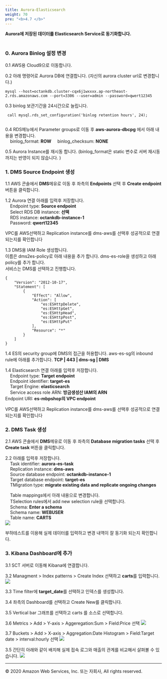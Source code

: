 ```yaml
---
title: Aurora-Elasticsearch
weight: 70
pre: "<b>4.7 </b>"
---
```


**Aurora에 저장된 데이터를 Elasticsearch Service로 동기화합니다.** <br/><br/>


### 0. Aurora Binlog 설정 변경
0.1 AWS용 Cloud9으로 이동합니다.

0.2 아래 명령어로 Aurora DB에 연결합니다. (자신의 aurora cluster url로 변경합니다.)
```
mysql --host=octankdb.cluster-cqx6j1wxxxx.ap-northeast-2.rds.amazonaws.com --port=3306 --user=admin --password=qwert12345
```

0.3 binlog 보관기간을 24시간으로 늘립니다.
```
 call mysql.rds_set_configuration('binlog retention hours', 24);
                    
```

0.4 RDS메뉴에서 Parameter groups로 이동 후 **aws-aurora-dbcpg** 에서 아래 내용을 변경합니다.  
&nbsp;&nbsp;&nbsp;&nbsp;binlog_format: **ROW** 
&nbsp;&nbsp;&nbsp;&nbsp;binlog_checksum: **NONE**

0.5 Aurora Instance를 재시동 합니다. (binlog_format은 static 변수로 서버 재시동까지는 반영이 되지 않습니다. )

### 1. DMS Source Endpoint 생성
1.1 AWS 콘솔에서 **DMS**메유로 이동 후 좌측의 **Endpoints** 선택 후 **Create endpoint** 버튼을 클릭합니다.  

1.2 Aurora 연결
아래를 입력후 저장합니다.   
&nbsp;&nbsp;&nbsp;&nbsp;Endpoint type: **Source endpoint**  
&nbsp;&nbsp;&nbsp;&nbsp;Select RDS DB instance: **선택**   
&nbsp;&nbsp;&nbsp;&nbsp;RDS instance: **octankdb-instance-1**   
&nbsp;&nbsp;&nbsp;&nbsp;Password: **qwert12345**   

VPC를 AWS선택하고 Replication instance를 dms-aws를 선택후 성공적으로 연결되는지를 확인합니다  


1.3 DMS용 IAM Role 생성합니다.  
이름은 dms2es-policy로 아래 내용을 추가 합니다. dms-es-role을 생성하고 아래 policy를 추가 합니다.  
서비스는 DMS를 선택하고 진행합니다.
```
{
    "Version": "2012-10-17",
    "Statement": [
        {
            "Effect": "Allow",
            "Action": [
                "es:ESHttpDelete",
                "es:ESHttpGet",
                "es:ESHttpHead",
                "es:ESHttpPost",
                "es:ESHttpPut"
            ],
            "Resource": "*"
        }
    ]
}
```

1.4 ES의 security group에 DMS의 접근을 허용합니다.
aws-es-sg의 inbound rule에 아래를 추가합니다.
**TCP | 443 | dms-sg | DMS**


1.4 Elasticsearch 연결
아래를 입력후 저장합니다.   
&nbsp;&nbsp;&nbsp;&nbsp;Endpoint type: **Target endpoint**  
&nbsp;&nbsp;&nbsp;&nbsp;Endpoint identifier: **target-es**   
&nbsp;&nbsp;&nbsp;&nbsp;Target Engine: **elasticsearch**   
&nbsp;&nbsp;&nbsp;&nbsp;Service access role ARN: **방금생성산 IAM의 ARN**   
Endpoint URI: **es-mbpshop의 VPC endpoint**  

VPC를 AWS선택하고 Replication instance를 dms-aws를 선택후 성공적으로 연결되는지를 확인합니다  


### 2. DMS Task 생성
2.1 AWS 콘솔에서 **DMS**메유로 이동 후 좌측의 **Database migration tasks** 선택 후 **Create task** 버튼을 클릭합니다.  

2.2 아래를 입력후 저장합니다.   
&nbsp;&nbsp;&nbsp;&nbsp;Task identifier: **aurora-es-task**  
&nbsp;&nbsp;&nbsp;&nbsp;Replication instance: **dms-aws**   
&nbsp;&nbsp;&nbsp;&nbsp;Source database endpoint: **octankdb-instance-1**   
&nbsp;&nbsp;&nbsp;&nbsp;Target database endpoint: **target-es**   
&nbsp;&nbsp;&nbsp;&nbsp;TMigration type: **migrate existing data and replicate ongoing changes**  

&nbsp;&nbsp;&nbsp;&nbsp;Table mappings에서 아래 내용으로 변경합니다.  
&nbsp;&nbsp;&nbsp;&nbsp;TSelection rules에서 add new selection rule을 선택합니다.  
&nbsp;&nbsp;&nbsp;&nbsp;Schema: **Enter a schema**  
&nbsp;&nbsp;&nbsp;&nbsp;Schema name: **WEBUSER**  
&nbsp;&nbsp;&nbsp;&nbsp;Table name: **CARTS**  
![](/images/lab3/dms_1.png#center)

부하테스트를 이용해 실제 데이터를 입력하고 변경 내역이 잘 동기화 되는지 확인합니다.

### 3. Kibana Dashboard에 추가
3.1 SCT 서버로 이동해 Kibana에 연결합니다.  

3.2 Managment >  Index patterns > Create Index 선택하고 **carts**를 입력합니다.  
![](/images/lab3/kibana_17.png#center)

3.3 Time filter에 **target_date**를 선택하고 인덱스를 생성합니다.  

3.4 좌측의 Dashboard를 선택하고 Create New를 클릭합니다.  

3.5 Vertical bar 그래프를 선택하고 carts 를 소스로 선택합니다.  

3.6 Metrics > Add > Y-axis > Aggeregation:Sum > Field:Price 선택
![](/images/lab3/kibana_18.png#center30)

3.7 Buckets > Add > X-axis > Aggregation:Date Histogram > Field:Target date > interval:hourly 선택
![](/images/lab3/kibana_19.png#center30)


3.5 간단히 아래와 같이 배치해 실제 접속 로그와 매출의 관계를 비교해서 살펴볼 수 있습니다.
![](/images/lab3/kibana_20.png#center30)



---
© 2020 Amazon Web Services, Inc. 또는 자회사, All rights reserved.
